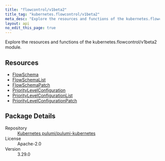 ```yaml
---
title: "flowcontrol/v1beta2"
title_tag: "kubernetes.flowcontrol/v1beta2"
meta_desc: "Explore the resources and functions of the kubernetes.flowcontrol/v1beta2 module."
layout: api
no_edit_this_page: true
---
```


<!-- WARNING: this file was generated by Pulumi Docs Generator. -->
<!-- Do not edit by hand unless you're certain you know what you are doing! -->

Explore the resources and functions of the kubernetes.flowcontrol/v1beta2 module.

<h2 id="resources">Resources</h2>
<ul class="api">
    <li><a href="flowschema/" title="FlowSchema"><span class="api-symbol api-symbol--resource"></span>FlowSchema</a></li>
    <li><a href="flowschemalist/" title="FlowSchemaList"><span class="api-symbol api-symbol--resource"></span>FlowSchemaList</a></li>
    <li><a href="flowschemapatch/" title="FlowSchemaPatch"><span class="api-symbol api-symbol--resource"></span>FlowSchemaPatch</a></li>
    <li><a href="prioritylevelconfiguration/" title="PriorityLevelConfiguration"><span class="api-symbol api-symbol--resource"></span>PriorityLevelConfiguration</a></li>
    <li><a href="prioritylevelconfigurationlist/" title="PriorityLevelConfigurationList"><span class="api-symbol api-symbol--resource"></span>PriorityLevelConfigurationList</a></li>
    <li><a href="prioritylevelconfigurationpatch/" title="PriorityLevelConfigurationPatch"><span class="api-symbol api-symbol--resource"></span>PriorityLevelConfigurationPatch</a></li>
</ul>

<h2 id="package-details">Package Details</h2>
<dl class="package-details">
	<dt>Repository</dt>
	<dd><a href="https://github.com/pulumi/pulumi-kubernetes">Kubernetes pulumi/pulumi-kubernetes</a></dd>
	<dt>License</dt>
	<dd>Apache-2.0</dd>
	<dt>Version</dt>
	<dd>3.29.0</dd>
</dl>

